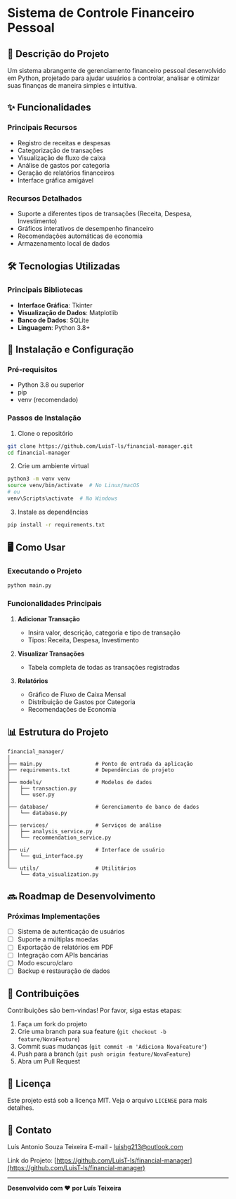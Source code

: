 # Sistema de Controle Financeiro Pessoal

## 📌 Descrição do Projeto

Um sistema abrangente de gerenciamento financeiro pessoal desenvolvido em Python, projetado para ajudar usuários a controlar, analisar e otimizar suas finanças de maneira simples e intuitiva.

## ✨ Funcionalidades

### Principais Recursos

- Registro de receitas e despesas
- Categorização de transações
- Visualização de fluxo de caixa
- Análise de gastos por categoria
- Geração de relatórios financeiros
- Interface gráfica amigável

### Recursos Detalhados

- Suporte a diferentes tipos de transações (Receita, Despesa, Investimento)
- Gráficos interativos de desempenho financeiro
- Recomendações automáticas de economia
- Armazenamento local de dados

## 🛠 Tecnologias Utilizadas

### Principais Bibliotecas

- **Interface Gráfica**: Tkinter
- **Visualização de Dados**: Matplotlib
- **Banco de Dados**: SQLite
- **Linguagem**: Python 3.8+

## 🚀 Instalação e Configuração

### Pré-requisitos

- Python 3.8 ou superior
- pip
- venv (recomendado)

### Passos de Instalação

1. Clone o repositório

```bash
git clone https://github.com/LuisT-ls/financial-manager.git
cd financial-manager
```

2. Crie um ambiente virtual

```bash
python3 -m venv venv
source venv/bin/activate  # No Linux/macOS
# ou
venv\Scripts\activate  # No Windows
```

3. Instale as dependências

```bash
pip install -r requirements.txt
```

## 🖥 Como Usar

### Executando o Projeto

```bash
python main.py
```

### Funcionalidades Principais

1. **Adicionar Transação**

   - Insira valor, descrição, categoria e tipo de transação
   - Tipos: Receita, Despesa, Investimento

2. **Visualizar Transações**

   - Tabela completa de todas as transações registradas

3. **Relatórios**
   - Gráfico de Fluxo de Caixa Mensal
   - Distribuição de Gastos por Categoria
   - Recomendações de Economia

## 📊 Estrutura do Projeto

```
financial_manager/
│
├── main.py                 # Ponto de entrada da aplicação
├── requirements.txt        # Dependências do projeto
│
├── models/                 # Modelos de dados
│   ├── transaction.py
│   └── user.py
│
├── database/               # Gerenciamento de banco de dados
│   └── database.py
│
├── services/               # Serviços de análise
│   ├── analysis_service.py
│   └── recommendation_service.py
│
├── ui/                     # Interface de usuário
│   └── gui_interface.py
│
└── utils/                  # Utilitários
    └── data_visualization.py
```

## 🔜 Roadmap de Desenvolvimento

### Próximas Implementações

- [ ] Sistema de autenticação de usuários
- [ ] Suporte a múltiplas moedas
- [ ] Exportação de relatórios em PDF
- [ ] Integração com APIs bancárias
- [ ] Modo escuro/claro
- [ ] Backup e restauração de dados

## 🤝 Contribuições

Contribuições são bem-vindas! Por favor, siga estas etapas:

1. Faça um fork do projeto
2. Crie uma branch para sua feature (`git checkout -b feature/NovaFeature`)
3. Commit suas mudanças (`git commit -m 'Adiciona NovaFeature'`)
4. Push para a branch (`git push origin feature/NovaFeature`)
5. Abra um Pull Request

## 📄 Licença

Este projeto está sob a licença MIT. Veja o arquivo `LICENSE` para mais detalhes.

## 📧 Contato

Luís Antonio Souza Teixeira
E-mail - luishg213@outlook.com

Link do Projeto: [https://github.com/LuisT-ls/financial-manager](https://github.com/LuisT-ls/financial-manager)

---

**Desenvolvido com ❤️ por Luís Teixeira**
